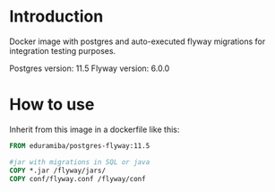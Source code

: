 # Introduction

Docker image with postgres and auto-executed flyway migrations for integration testing purposes.

Postgres version: 11.5
Flyway version: 6.0.0

# How to use

Inherit from this image in a dockerfile like this:

```Dockerfile
FROM eduramiba/postgres-flyway:11.5

#jar with migrations in SQL or java
COPY *.jar /flyway/jars/
COPY conf/flyway.conf /flyway/conf
```
